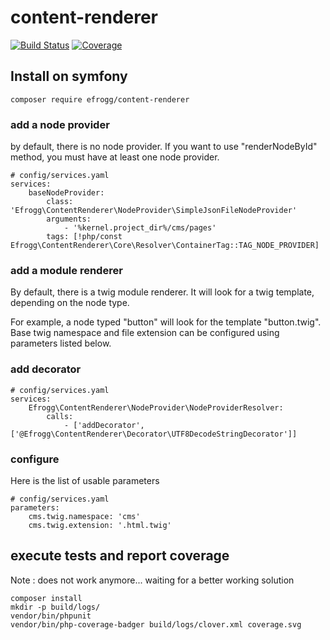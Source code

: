 
# content-renderer
[![Build Status](https://travis-ci.org/e-frogg/content-renderer.svg?branch=master)](https://travis-ci.org/e-frogg/content-renderer) [![Coverage](coverage.svg)](coverage)

## Install on symfony

    composer require efrogg/content-renderer

### add a node provider
by default, there is no node provider. If you want to use "renderNodeById" method, you must have at least one node provider. 

    # config/services.yaml
    services:
        baseNodeProvider:
            class: 'Efrogg\ContentRenderer\NodeProvider\SimpleJsonFileNodeProvider'
            arguments:
                - '%kernel.project_dir%/cms/pages'
            tags: [!php/const Efrogg\ContentRenderer\Core\Resolver\ContainerTag::TAG_NODE_PROVIDER]

### add a module renderer
By default, there is a twig module renderer. It will look for a twig template, depending on the node type.

For example, a node typed "button" will look for the template "button.twig". Base twig namespace and file extension
can be configured using parameters listed below. 

### add decorator

    # config/services.yaml
    services:
        Efrogg\ContentRenderer\NodeProvider\NodeProviderResolver:
            calls:
                - ['addDecorator',['@Efrogg\ContentRenderer\Decorator\UTF8DecodeStringDecorator']]


### configure
Here is the list of usable parameters

    # config/services.yaml
    parameters:
        cms.twig.namespace: 'cms'
        cms.twig.extension: '.html.twig'

## execute tests and report coverage
Note : does not work anymore... waiting for a better working solution

    composer install
    mkdir -p build/logs/
    vendor/bin/phpunit
    vendor/bin/php-coverage-badger build/logs/clover.xml coverage.svg

